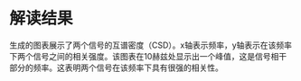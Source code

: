 # 解读结果

生成的图表展示了两个信号的互谱密度（CSD）。x轴表示频率，y轴表示在该频率下两个信号之间的相关强度。该图表在10赫兹处显示出一个峰值，这是信号相干部分的频率。这表明两个信号在该频率下具有很强的相关性。
